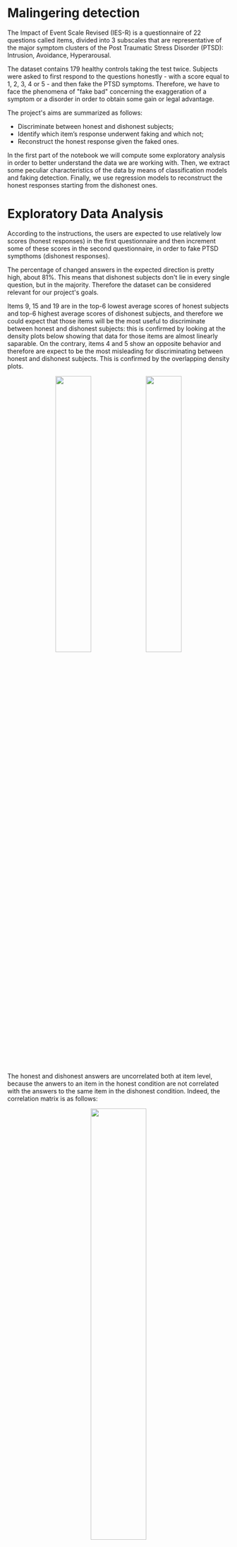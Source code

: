 # Malingering detection

The Impact of Event Scale Revised (IES-R) is a questionnaire of 22 questions called items, divided into 3 subscales that are representative of the major symptom clusters of the Post Traumatic Stress Disorder (PTSD): Intrusion, Avoidance, Hyperarousal.

The dataset contains 179 healthy controls taking the test twice. Subjects were asked to first respond to the questions honestly - with a score equal to 1, 2, 3, 4 or 5 - and then fake the PTSD symptoms. Therefore, we have to face the phenomena of "fake bad" concerning the exaggeration of a symptom or a disorder in order to obtain some gain or legal advantage.

The project's aims are summarized as follows:
- Discriminate between honest and dishonest subjects;
- Identify which item’s response underwent faking and which not;
- Reconstruct the honest response given the faked ones.

In the first part of the notebook we will compute some exploratory analysis in order to better understand the data we are working with. Then, we extract some peculiar characteristics of the data by means of classification models and faking detection. Finally, we use regression models to reconstruct the honest responses starting from the dishonest ones.

# Exploratory Data Analysis

According to the instructions, the users are expected to use relatively low scores (honest responses) in the first questionnaire and then increment some of these scores in the second questionnaire, in order to fake PTSD sympthoms (dishonest responses). 

The percentage of changed answers in the expected direction is pretty high, about 81%. This means that dishonest subjects don't lie in every single question, but in the majority. Therefore the dataset can be considered relevant for our project's goals.

Items 9, 15 and 19 are in the top-6 lowest average scores of honest subjects and top-6 highest average scores of dishonest subjects, and therefore we could expect that those items will be the most useful to discriminate between honest and dishonest subjects: this is confirmed by looking at the density plots below showing that data for those items are almost linearly saparable. On the contrary, items 4 and 5 show an opposite behavior and therefore are expect to be the most misleading for discriminating between honest and dishonest subjects. This is confirmed by the overlapping density plots.

<p align="center">
  <img src="https://github.com/silviapoletti/Malingering-detection/blob/51a723b352778bf52ab7d8c3e4367eb95a0717dd/plots/separable_density_plots.png" width="40%"/>
   <img src="https://github.com/silviapoletti/Malingering-detection/blob/51a723b352778bf52ab7d8c3e4367eb95a0717dd/plots/overlapping_density_plots.png" width="40%"/>
</p>

The honest and dishonest answers are uncorrelated both at item level, because the anwers to an item in the honest condition are not correlated with the answers to the same item in the dishonest condition. Indeed, the correlation matrix is as follows:

<p align="center">
  <img src="https://github.com/silviapoletti/Malingering-detection/blob/51a723b352778bf52ab7d8c3e4367eb95a0717dd/plots/correlation_matrix.png" width="50%"/>
</p>

The correlation at subject level, i.e. how much the anwers of a subject in the honest condition are correlated with the answers of the same subject in the dishonest condition, is only 0.1. Therefore, we can expect that the reconstruction of the honest subject from the fake ones is a very difficult task.

In the following plots, the possible scores that a subject can give to an item are reported in the x-axis. The green bars are the histograms reporting the frequency of a given answer to a given item. The numbers in the dark rectangles are in the range $\[0, 1\]$ and correspond to the conditional probability to be dishonest given a certain answer.

<p align="center">
  <img src="https://github.com/silviapoletti/Malingering-detection/blob/f0d8f7bb5f442d91e23bd21aa28b1cef54ad34b4/plots/conditional_expectation_item14.png" width="65%"/>
  <img src="https://github.com/silviapoletti/Malingering-detection/blob/f0d8f7bb5f442d91e23bd21aa28b1cef54ad34b4/plots/conditional_expectation_item5.png" width="65%"/>
</p>

Therefore, the probability of beeing dishonest given a high score to item 14 is very high, as well as the probability of beeing honest given a low score. On the other hand, for item 5, whatever the answer is, the subjects are more or less equally likely to be honest and dishonest.

# Classification between honest and dishonest subjects

We used several classification models, namely as KNN, Logistic Regression, XGBoost, Decision Tree and Random Forest. In addition, we used [SHAP](https://shap.readthedocs.io/en/latest/index.html) (SHapley Additive exPlanations), that is an approach derived from game theory to explain the output of any machine learning model, and Partial Dependence Plots to show the marginal effect that one or two features have on the predicted outcome of a machine learning model.

Since our dataset is very small, instead of simply using some fixed train and a test set, we used K-fold cross-validation to evaluate the models, with $K=10$.
  
KNN reaches the best performance of 96% of accuracy. The worst performing model is Decision Tree with an accuracy of 91%, however it is the most interpretable one.

The following plots represent the feature importance ranking (left) and the SHAP scores (right) based on the fitted Random Forest model. 

<p align="center">
  <img src="https://github.com/silviapoletti/Malingering-detection/blob/ec20102b3cb26eeb549c7a7b346ec239d4ede797/plots/random_forest_ranking.png" width="55%"/>
  <img src="https://github.com/silviapoletti/Malingering-detection/blob/ec20102b3cb26eeb549c7a7b346ec239d4ede797/plots/random_forest_shap.png" width="40%"/>
</p>

The most relevant features for classification are item 9 and 14 both belonging to the Intrusive subscale. This means that the imagery associated with the traumatic event and nightmares is probably decisive for the distinction between honest and dishonest subjects, because liars tend to exaggerate more the symptoms described by this subscale.

For all the items except items 1, 4 and 5, a high score (red) corresponds to a high probability to be classified as dishonest, while a low score (blue) corresponds to a high probability to be classified as honest.
The majority of the items has high absolute values of SHAP, with a more clear and strong distinction between honest and dishonest subjects, resulting in a very good classification accuracy. Therefore, the SHAP value is useful for distinguishing between the two classes quite easily for the majority of the questions.

The following partial dependence plot on the left indicate that a high score to item 9 combined with a high score to item 14 imply a probability higher than 60% for a subject to be classified as dishonest. While a low score in both the items implies the opposite. The other plot on the right shows that item 9 is much more relevant in predicting the dishonest than item 5: we could classify an individual as dishonest with probability higher than 55% if their score in item 9 is 4 or 5, and the score of item 5 would not affect our decision.

<p align="center">
  <img src="https://github.com/silviapoletti/Malingering-detection/blob/cb6bcffc2161c017a06c701b767f34e067e6d7be/plots/partial_dependence_9and14.png"\>
  <img src="https://github.com/silviapoletti/Malingering-detection/blob/cb6bcffc2161c017a06c701b767f34e067e6d7be/plots/partial_dependence_9and5.png"\>
</p>

We can also pick some samples in the dataset and apply SHAP to understand how each item contributed (with its importance) to the classification of the samples.  
Blue items indicate a "positive" influence on the final decision, in the direction of predicting the subject as honest, while red items indicate a "negative" influence on the final decision, in the direction of predicting the subject as dishonest. Note that:
- The bigger the length of the "thick arrows", the greater the importance of the corresponding item in the decision making;
- The closer the "thick arrows" to the prediction, the greater the importance of the corresponding item in the decision making.

<p align="center">
  <img src="https://github.com/silviapoletti/Malingering-detection/blob/e3d4249e7967fb7381fff0f5d2fcd103aee839ec/plots/shap_classification.png"\>
</p>




* [4 - Lie Detection](#scrollTo=OMGpjoJowgdK&line=1&uniqifier=1)
    * [4.1 - TF-IDF](#scrollTo=uGR1ITXybtfG&line=14&uniqifier=1)
      * [4.1.1 - Threshold validation](#scrollTo=hMgdmRtL0gwH&line=1&uniqifier=1)
      * [4.1.2 - Lie detection at item level](#scrollTo=I7TJd1C23c3g&line=1&uniqifier=1)
      * [4.1.3 - Lie detection at subject level](#scrollTo=tt2b1La43x_8&line=1&uniqifier=1)
    * [4.2 - Isolation Forest](#scrollTo=gz5H3zeirlGO)
      * [4.2.1 - Outlier regions](#scrollTo=wz3hOMZmJnEL&line=1&uniqifier=1)
      * [4.2.2 - Threshold validation](#scrollTo=6OfGMkg-MtF2&line=4&uniqifier=1)
      * [4.2.3 - Lie detection at item level](#scrollTo=15we7MR2M4I5&line=1&uniqifier=1)
      * [4.2.4 - Lie detection at subject level](#scrollTo=psIVG6cxM9UW&line=1&uniqifier=1)
    * [4.3 - Comparison between TF-IDF and IF](#scrollTo=s7WE6NQKVVO4&line=1&uniqifier=1)
    * [4.4 - TF-IDF revised with Isolation Forest](#scrollTo=a7o-hG3pizVd&line=13&uniqifier=1)
* [5 - Reconstruction](#scrollTo=w3-09mOOoBaZ&line=1&uniqifier=1)
  * [5.1 - Trivial strategy (baseline)](#scrollTo=qoTDsufu5NBv)
  * [5.2 - Linear Regression](#scrollTo=RC6wtqlc0BDC&line=1&uniqifier=1)
  * [5.3 - Ridge Regression](#scrollTo=LSBHfXKHuuKb&line=1&uniqifier=1)
  * [5.4 - K-Nearest Neighbors](#scrollTo=OEanfL374WTt&line=1&uniqifier=1)
  * [5.5 - XGBoost](#scrollTo=LTMEcsmZZgJU&line=1&uniqifier=1)
  * [5.6 - Denoising with Restricted Boltzmann Machines](#scrollTo=a4_7twm_AA4q)
  * [5.7 - Denoising Autoencoder](#scrollTo=gfU-X2TAf0hy)
  * [5.8 - LSTM Autoencoder](#scrollTo=-uz4a1uD2zqb)
  * [5.9 - Final comparison](#scrollTo=4aAEG4Ak03ca&line=1&uniqifier=1)
* [6 - Conclusions](#scrollTo=I_KM4XL8EZtF)
